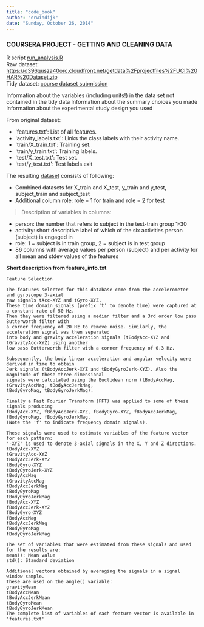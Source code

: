 ```yaml
---
title: "code_book"
author: "erwindijk"
date: "Sunday, October 26, 2014"
---
```


### COURSERA PROJECT - GETTING AND CLEANING DATA  
R script [run_analysis.R](https://github.com/erwindijk/datasciencecoursera/blob/master/run_analysis.R)  
Raw dataset: https://d396qusza40orc.cloudfront.net/getdata%2Fprojectfiles%2FUCI%20HAR%20Dataset.zip   
Tidy dataset: [course dataset submission](https://s3.amazonaws.com/coursera-uploads/user-8568ffbbb1fd8708f584ae4b/972586/asst-3/1c4712f15c7011e49029c1bf39dd5a90.txt) 


Information about the variables (including units!) in the data set not contained in the tidy data
Information about the summary choices you made
Information about the experimental study design you used

From original dataset:
- 'features.txt': List of all features.  
- 'activity_labels.txt': Links the class labels with their activity name.  
- 'train/X_train.txt': Training set.  
- 'train/y_train.txt': Training labels.  
- 'test/X_test.txt': Test set.  
- 'test/y_test.txt': Test labels.exit   

The resulting
[dataset](https://s3.amazonaws.com/coursera-uploads/user-8568ffbbb1fd8708f584ae4b/972586/asst-3/1c4712f15c7011e49029c1bf39dd5a90.txt) 
consists of following:  
- Combined datasets for  X_train and X_test, y_train and y_test, subject_train and subject_test
- Additional column role: role = 1 for train and role = 2 for test
> Description of variables in columns:
- person:   the number that refers to subject in the test-train group 1-30
- activity: short descriptive label of which of the six activities person (subject) is engaged in
- role:     1 = subject is in train group, 2 = subject is in test group
- 86 columns with average values per person (subject) and per activity for all mean and stdev values of the features

**Short description from feature_info.txt**
```
Feature Selection 

The features selected for this database come from the accelerometer and gyroscope 3-axial 
raw signals tAcc-XYZ and tGyro-XYZ. 
These time domain signals (prefix 't' to denote time) were captured at a constant rate of 50 Hz. 
Then they were filtered using a median filter and a 3rd order low pass Butterworth filter with 
a corner frequency of 20 Hz to remove noise. Similarly, the acceleration signal was then separated 
into body and gravity acceleration signals (tBodyAcc-XYZ and tGravityAcc-XYZ) using another 
low pass Butterworth filter with a corner frequency of 0.3 Hz. 

Subsequently, the body linear acceleration and angular velocity were derived in time to obtain 
Jerk signals (tBodyAccJerk-XYZ and tBodyGyroJerk-XYZ). Also the magnitude of these three-dimensional 
signals were calculated using the Euclidean norm (tBodyAccMag, tGravityAccMag, tBodyAccJerkMag, 
tBodyGyroMag, tBodyGyroJerkMag). 

Finally a Fast Fourier Transform (FFT) was applied to some of these signals producing 
fBodyAcc-XYZ, fBodyAccJerk-XYZ, fBodyGyro-XYZ, fBodyAccJerkMag, fBodyGyroMag, fBodyGyroJerkMag. 
(Note the 'f' to indicate frequency domain signals). 

These signals were used to estimate variables of the feature vector for each pattern:  
'-XYZ' is used to denote 3-axial signals in the X, Y and Z directions.
tBodyAcc-XYZ
tGravityAcc-XYZ
tBodyAccJerk-XYZ
tBodyGyro-XYZ
tBodyGyroJerk-XYZ
tBodyAccMag
tGravityAccMag
tBodyAccJerkMag
tBodyGyroMag
tBodyGyroJerkMag
fBodyAcc-XYZ
fBodyAccJerk-XYZ
fBodyGyro-XYZ
fBodyAccMag
fBodyAccJerkMag
fBodyGyroMag
fBodyGyroJerkMag

The set of variables that were estimated from these signals and used for the results are: 
mean(): Mean value
std(): Standard deviation

Additional vectors obtained by averaging the signals in a signal window sample. 
These are used on the angle() variable:
gravityMean
tBodyAccMean
tBodyAccJerkMean
tBodyGyroMean
tBodyGyroJerkMean
The complete list of variables of each feature vector is available in 'features.txt'
```

